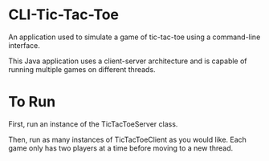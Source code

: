 # CLI-Tic-Tac-Toe
An application used to simulate a game of tic-tac-toe using a command-line interface.

This Java application uses a client-server architecture and is capable of running multiple games on different threads.

# To Run

First, run an instance of the TicTacToeServer class.

Then, run as many instances of TicTacToeClient as you would like. Each game only has two players at a time before moving to a new thread.
